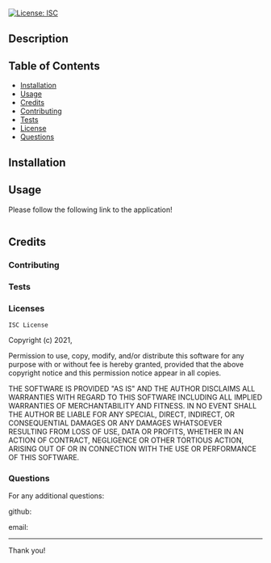 
# 

[![License: ISC](https://img.shields.io/badge/License-ISC-blue.svg)](https://opensource.org/licenses/ISC)

## Description



## Table of Contents

* [Installation](#installation)
* [Usage](#usage)
* [Credits](#credits)
* [Contributing](#contributing)
* [Tests](#tests)
* [License](#license)
* [Questions](#questions)


## Installation




## Usage



Please follow the following link to the application!
[]()

![]()


## Credits



### Contributing


        
### Tests


        
### Licenses


    ISC License

Copyright (c) 2021, 

Permission to use, copy, modify, and/or distribute this software for any
purpose with or without fee is hereby granted, provided that the above
copyright notice and this permission notice appear in all copies.

THE SOFTWARE IS PROVIDED "AS IS" AND THE AUTHOR DISCLAIMS ALL WARRANTIES
WITH REGARD TO THIS SOFTWARE INCLUDING ALL IMPLIED WARRANTIES OF
MERCHANTABILITY AND FITNESS. IN NO EVENT SHALL THE AUTHOR BE LIABLE FOR
ANY SPECIAL, DIRECT, INDIRECT, OR CONSEQUENTIAL DAMAGES OR ANY DAMAGES
WHATSOEVER RESULTING FROM LOSS OF USE, DATA OR PROFITS, WHETHER IN AN
ACTION OF CONTRACT, NEGLIGENCE OR OTHER TORTIOUS ACTION, ARISING OUT OF
OR IN CONNECTION WITH THE USE OR PERFORMANCE OF THIS SOFTWARE.


### Questions

For any additional questions:



github: [](https://github.com/)

email: 
        

-------------

Thank you!

        